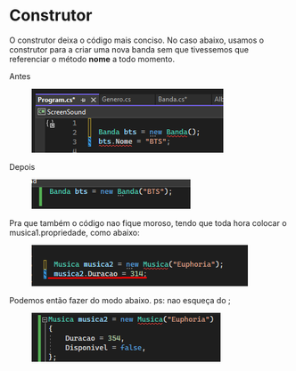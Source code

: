 # Construtor

O construtor deixa o código mais conciso. No caso abaixo, usamos o construtor para a criar uma nova banda sem que tivessemos que referenciar o método **nome** a todo momento.&#x20;

Antes

<div align="left">

<figure><img src=".gitbook/assets/image (1) (1).png" alt=""><figcaption></figcaption></figure>

</div>

Depois

<div align="left">

<figure><img src=".gitbook/assets/image (2) (1).png" alt=""><figcaption></figcaption></figure>

</div>





Pra que também o código nao fique moroso, tendo que toda hora colocar o musica1.propriedade, como abaixo:

<div align="left">

<figure><img src=".gitbook/assets/image (29).png" alt=""><figcaption></figcaption></figure>

</div>

Podemos então fazer do modo abaixo. ps: nao esqueça do ;

<div align="left">

<figure><img src=".gitbook/assets/image (30).png" alt=""><figcaption></figcaption></figure>

</div>
